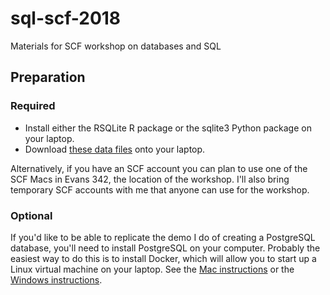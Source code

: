 # sql-scf-2018

Materials for SCF workshop on databases and SQL

## Preparation

### Required

- Install either the RSQLite R package or the sqlite3 Python package on your laptop.
- Download [these data files](http://www.stat.berkeley.edu/share/paciorek/tutorial-databases-data.zip) onto your laptop.

Alternatively, if you have an SCF account you can plan to use one of the SCF Macs in Evans 342, the location of the workshop. I'll also bring temporary SCF accounts with me that anyone can use for the workshop.

### Optional

If you'd like to be able to replicate the demo I do of creating a PostgreSQL database, you'll need to install PostgreSQL on your computer. Probably the easiest way to do this is to install Docker, which will allow you to start up a Linux virtual machine on your laptop. See the [Mac instructions](https://docs.docker.com/docker-for-mac/install/) or the [Windows instructions](https://docs.docker.com/docker-for-windows/install/). 



